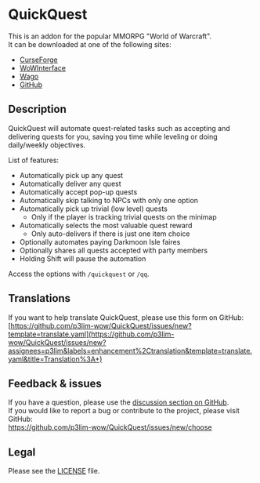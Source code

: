 # QuickQuest

This is an addon for the popular MMORPG "World of Warcraft".  
It can be downloaded at one of the following sites:

- [CurseForge](https://www.curseforge.com/wow/addons/quickquest)
- [WoWInterface](https://wowinterface.com/downloads/info20838)
- [Wago](https://addons.wago.io/addons/quickquest)
- [GitHub](https://github.com/p3lim-wow/QuickQuest/releases)

## Description

QuickQuest will automate quest-related tasks such as accepting and delivering quests for you, saving you time while leveling or doing daily/weekly objectives.

List of features:

- Automatically pick up any quest
- Automatically deliver any quest
- Automatically accept pop-up quests
- Automatically skip talking to NPCs with only one option
- Automatically pick up trivial (low level) quests
	- Only if the player is tracking trivial quests on the minimap
- Automatically selects the most valuable quest reward
	- Only auto-delivers if there is just one item choice
- Optionally automates paying Darkmoon Isle faires
- Optionally shares all quests accepted with party members
- Holding Shift will pause the automation

Access the options with `/quickquest` or `/qq`.

## Translations

If you want to help translate QuickQuest, please use this form on GitHub:  
[https://github.com/p3lim-wow/QuickQuest/issues/new?template=translate.yaml](https://github.com/p3lim-wow/QuickQuest/issues/new?assignees=p3lim&labels=enhancement%2Ctranslation&template=translate.yaml&title=Translation%3A+)

## Feedback & issues

If you have a question, please use the [discussion section on GitHub](https://github.com/p3lim-wow/QuickQuest/discussions).  
If you would like to report a bug or contribute to the project, please visit GitHub:  
<https://github.com/p3lim-wow/QuickQuest/issues/new/choose>

## Legal

Please see the [LICENSE](https//github.com/p3lim-wow/QuickQuest/blob/master/LICENSE.txt) file.

